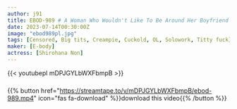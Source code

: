 ```yaml
---
author: j91
title: EBOD-989 # A Woman Who Wouldn't Like To Be Around Her Boyfriend I'm An Educator Who Fell Into A New Hcup Employee Who Is Too Bruised Non Shirahana
date: 2023-07-14T00:30:00Z
image: "ebod989pl.jpg"
tags: [Censored, Big tits, Creampie, Cuckold, OL, Solowork, Titty fuck]
maker: [E-body]
actress: [Shirohana Non]
---
```



{{< youtubepl mDPJGYLbWXFbmpB >}}
###

{{% button href="https://streamtape.to/v/mDPJGYLbWXFbmpB/ebod-989.mp4" icon="fas fa-download" %}}download this video{{% /button %}}

